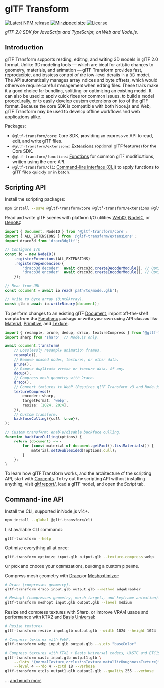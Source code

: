 <script context="module" lang="ts">
import CommercialUse from '$lib/components/commercial-use.svelte';
import License from '$lib/components/license.svelte';
</script>

# glTF Transform

[![Latest NPM release](https://img.shields.io/npm/v/@gltf-transform/core.svg)](https://www.npmjs.com/package/@gltf-transform/core)
[![Minzipped size](https://badgen.net/bundlephobia/minzip/@gltf-transform/core)](https://bundlephobia.com/result?p=@gltf-transform/core)
[![License](https://img.shields.io/badge/license-MIT-007ec6.svg)](https://github.com/donmccurdy/glTF-Transform/blob/master/LICENSE)

*glTF 2.0 SDK for JavaScript and TypeScript, on Web and Node.js.*

## Introduction

<!-- NOTICE: This section is duplicated in README.md. Please keep them in sync. -->

glTF Transform supports reading, editing, and writing 3D models in glTF 2.0 format. Unlike 3D modeling tools — which are ideal for artistic changes to geometry, materials, and animation — glTF Transform provides fast, reproducible, and lossless control of the low-level details in a 3D model. The API automatically manages array indices and byte offsets, which would otherwise require careful management when editing files. These traits make it a good choice for bundling, splitting, or optimizing an existing model. It can also be used to apply quick fixes for common issues, to build a model procedurally, or to easily develop custom extensions on top of the glTF format. Because the core SDK is compatible with both Node.js and Web, glTF Transform may be used to develop offline workflows and web applications alike.

Packages:

- `@gltf-transform/core`: Core SDK, providing an expressive API to read, edit, and write glTF files.
- `@gltf-transform/extensions`: [Extensions](/extensions) (optional glTF features) for the Core SDK.
- `@gltf-transform/functions`: [Functions](/functions) for common glTF modifications, written using the core API.
- `@gltf-transform/cli`: [Command-line interface (CLI)](/cli) to apply functions to glTF files quickly or in batch.

## Scripting API

Install the scripting packages:

```bash
npm install --save @gltf-transform/core @gltf-transform/extensions @gltf-transform/functions
```

Read and write glTF scenes with platform I/O utilities [WebIO](/modules/core/classes/WebIO), [NodeIO](/modules/core/classes/NodeIO), or [DenoIO](/modules/core/classes/DenoIO):

```typescript
import { Document, NodeIO } from '@gltf-transform/core';
import { ALL_EXTENSIONS } from '@gltf-transform/extensions';
import draco3d from 'draco3dgltf';

// Configure I/O.
const io = new NodeIO()
    .registerExtensions(ALL_EXTENSIONS)
    .registerDependencies({
        'draco3d.decoder': await draco3d.createDecoderModule(), // Optional.
        'draco3d.encoder': await draco3d.createEncoderModule(), // Optional.
    });

// Read from URL.
const document = await io.read('path/to/model.glb');

// Write to byte array (Uint8Array).
const glb = await io.writeBinary(document);
```

To perform changes to an existing glTF [Document](/modules/core/classes/Document), import off-the-shelf scripts from the [Functions](/functions) package or write your own using API classes like [Material](/modules/core/classes/Material), [Primitive](/modules/core/classes/Primitive), and [Texture](/modules/core/classes/Texture).

```typescript
import { resample, prune, dedup, draco, textureCompress } from '@gltf-transform/functions';
import sharp from 'sharp'; // Node.js only.

await document.transform(
    // Losslessly resample animation frames.
    resample(),
    // Remove unused nodes, textures, or other data.
    prune(),
    // Remove duplicate vertex or texture data, if any.
    dedup(),
    // Compress mesh geometry with Draco.
    draco(),
    // Convert textures to WebP (Requires glTF Transform v3 and Node.js).
    textureCompress({
        encoder: sharp,
        targetFormat: 'webp',
        resize: [1024, 2024],
    }),
    // Custom transform.
    backfaceCulling({cull: true}),
);

// Custom transform: enable/disable backface culling.
function backfaceCulling(options) {
    return (document) => {
        for (const material of document.getRoot().listMaterials()) {
            material.setDoubleSided(!options.cull);
        }
    };
}
```

To learn how glTF Transform works, and the architecture of the scripting API, start with [Concepts](/concepts). To try out the scripting API without installing anything, visit [gltf.report/](https://gltf.report/), load a glTF model, and open the *Script* tab.

## Command-line API

Install the CLI, supported in Node.js v14+.

```bash
npm install --global @gltf-transform/cli
```

List available CLI commands:

```bash
gltf-transform --help
```

Optimize everything all at once:

```bash
gltf-transform optimize input.glb output.glb --texture-compress webp
```

Or pick and choose your optimizations, building a custom pipeline.

Compress mesh geometry with [Draco](https://github.com/google/draco) or [Meshoptimizer](https://meshoptimizer.org/):

```bash
# Draco (compresses geometry).
gltf-transform draco input.glb output.glb --method edgebreaker

# Meshopt (compresses geometry, morph targets, and keyframe animation).
gltf-transform meshopt input.glb output.glb --level medium
```

Resize and compress textures with [Sharp](https://sharp.pixelplumbing.com/), or improve VRAM usage and performance with KTX2 and [Basis Universal](https://github.com/BinomialLLC/basis_universal):

```bash
# Resize textures.
gltf-transform resize input.glb output.glb --width 1024 --height 1024

# Compress textures with WebP.
gltf-transform webp input.glb output.glb --slots "baseColor"

# Compress textures with KTX2 + Basis Universal codecs, UASTC and ETC1S.
gltf-transform uastc input.glb output1.glb \
    --slots "{normalTexture,occlusionTexture,metallicRoughnessTexture}" \
    --level 4 --rdo 4 --zstd 18 --verbose
gltf-transform etc1s output1.glb output2.glb --quality 255 --verbose
```

... [and much more](/cli).

<CommercialUse></CommercialUse>

<License></License>
